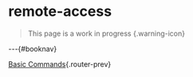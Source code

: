 # remote-access

> This page is a work in progress
{.warning-icon}

---{#booknav}

[Basic Commands](/guides/linux/basic-commands){.router-prev}
